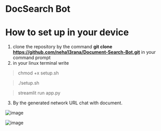 # DocSearch Bot

# How to set up in your device
1) clone the repository by the command **git clone https://github.com/neha13rana/Document-Search-Bot.git** in your command prompt
2) in your linux terminal write
 >chmod +x setup.sh

 >./setup.sh

 >streamlit run app.py

3) By the generated network URL chat with document.

![image](https://github.com/user-attachments/assets/ade8bab1-cd50-430e-933e-ec146bdbcab1)

![image](https://github.com/user-attachments/assets/fa8ae9a3-c5c7-4ee1-adf3-df7fd75d5685)

